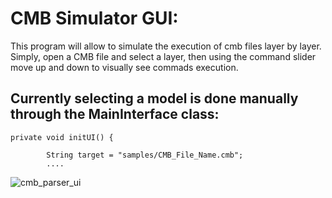 # CMB Simulator GUI:
This program will allow to simulate the execution of cmb files layer by layer.
Simply, open a CMB file and select a layer, then using the command slider move up and down to visually see commads execution.
## Currently selecting a model is done manually through the MainInterface class:
```
private void initUI() {

        String target = "samples/CMB_File_Name.cmb";
        ....
```
![cmb_parser_ui](https://user-images.githubusercontent.com/2373344/181518742-bb48865b-56ac-42d2-b542-0bba0acaf66c.png)
